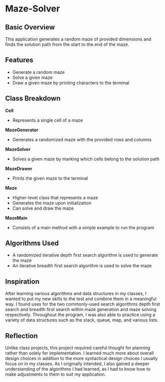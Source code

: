 # Maze-Solver
## Basic Overview
This application generates a random maze of provided dimensions and finds the solution path from the start to the end of the maze.
## Features
- Generate a random maze
- Solve a given maze
- Draw a given maze by printing characters to the terminal
## Class Breakdown
**Cell**
- Represents a single cell of a maze

**MazeGenerator**
- Generates a randomized maze with the provided rows and columns

**MazeSolver**
- Solves a given maze by marking which cells belong to the solution path

**MazeDrawer**
- Prints the given maze to the terminal

**Maze**
- Higher-level class that represents a maze
- Generates the maze upon initialization
- Can solve and draw the maze

**MazeMain**
- Consists of a main method with a simple example to run the program

## Algorithms Used
- A randomized iterative depth first search algorithm is used to generate the maze
- An iterative breadth first search algorithm is used to solve the maze

## Inspiration
After learning various algorithms and data structures in my classes, I wanted to put my new skills to the test and combine them in a meaningful way. I found uses for the two commonly-used search algorithms depth first search and breadth first search within maze generation and maze solving respectively. Throughout the program, I was also able to practice using a variety of data structures such as the stack, queue, map, and various lists.

## Reflection
Unlike class projects, this project required careful thought for planning rather than solely for implementation. I learned much more about overall design choices in addition to the more syntactical design choices I usually focus on in my classes. As I originally intended, I also gained a deeper understanding of the algorithms I had learned, as I had to know how to make adjustments to them to suit my application.
